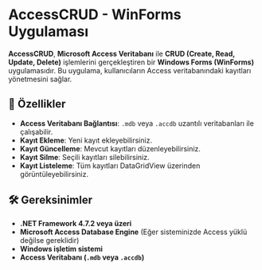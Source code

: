 # AccessCRUD - WinForms Uygulaması

**AccessCRUD**, **Microsoft Access Veritabanı** ile **CRUD (Create, Read, Update, Delete)** işlemlerini gerçekleştiren bir **Windows Forms (WinForms)** uygulamasıdır. Bu uygulama, kullanıcıların Access veritabanındaki kayıtları yönetmesini sağlar.

## 🚀 Özellikler
- **Access Veritabanı Bağlantısı**: `.mdb` veya `.accdb` uzantılı veritabanları ile çalışabilir.
- **Kayıt Ekleme**: Yeni kayıt ekleyebilirsiniz.
- **Kayıt Güncelleme**: Mevcut kayıtları düzenleyebilirsiniz.
- **Kayıt Silme**: Seçili kayıtları silebilirsiniz.
- **Kayıt Listeleme**: Tüm kayıtları DataGridView üzerinden görüntüleyebilirsiniz.

## 🛠 Gereksinimler
- **.NET Framework 4.7.2 veya üzeri**
- **Microsoft Access Database Engine** (Eğer sisteminizde Access yüklü değilse gereklidir)
- **Windows işletim sistemi**
- **Access Veritabanı (`.mdb` veya `.accdb`)**

